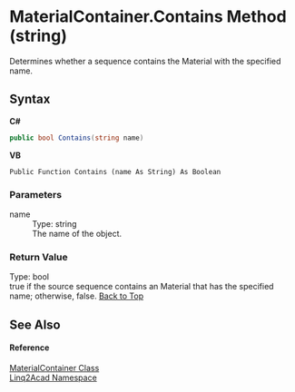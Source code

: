 # MaterialContainer.Contains Method (string)
 

Determines whether a sequence contains the Material with the specified name.

## Syntax

**C#**<br />
``` C#
public bool Contains(string name)
```

**VB**<br />
``` VB
Public Function Contains (name As String) As Boolean
```


### Parameters
<dl><dt>name</dt><dd>Type: string<br />The name of the object.</dd></dl>

### Return Value
Type: bool<br />true if the source sequence contains an Material that has the specified name; otherwise, false.
<a href="#MaterialContainerContains-Method-string">Back to Top</a>

## See Also


#### Reference
<a href="T_Linq2Acad_MaterialContainer.md#MaterialContainer-Class">MaterialContainer Class</a><br /><a href="N_Linq2Acad.md#Linq2Acad-Namespace">Linq2Acad Namespace</a><br />
